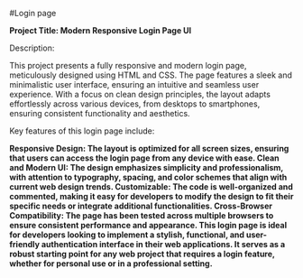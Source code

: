 #Login page


**Project Title: Modern Responsive Login Page UI**

Description:

This project presents a fully responsive and modern login page, meticulously designed using HTML and CSS. The page features a sleek and minimalistic user interface, ensuring an intuitive and seamless user experience. With a focus on clean design principles, the layout adapts effortlessly across various devices, from desktops to smartphones, ensuring consistent functionality and aesthetics.

Key features of this login page include:

**Responsive Design: The layout is optimized for all screen sizes, ensuring that users can access the login page from any device with ease.
Clean and Modern UI: The design emphasizes simplicity and professionalism, with attention to typography, spacing, and color schemes that align with current web design trends.
Customizable: The code is well-organized and commented, making it easy for developers to modify the design to fit their specific needs or integrate additional functionalities.
Cross-Browser Compatibility: The page has been tested across multiple browsers to ensure consistent performance and appearance.
This login page is ideal for developers looking to implement a stylish, functional, and user-friendly authentication interface in their web applications. It serves as a robust starting point for any web project that requires a login feature, whether for personal use or in a professional setting.**

